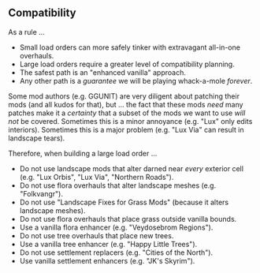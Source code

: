 
## Compatibility

As a rule ...

- Small load orders can more safely tinker with extravagant all-in-one overhauls.
- Large load orders require a greater level of compatibility planning.
- The safest path is an "enhanced vanilla" approach.
- Any other path is a _guarantee_ we will be playing whack-a-mole _forever_.

Some mod authors (e.g. GGUNIT) are very diligent about patching their mods (and all kudos for that), but ...
the fact that these mods _need_ many patches make it a _certainty_
that a subset of the mods we want to use _will not_ be covered.
Sometimes this is a minor annoyance (e.g. "Lux" only edits interiors).
Sometimes this is a major problem (e.g. "Lux Via" can result in landscape tears).

Therefore, when building a large load order ...

- Do not use landscape mods that alter darned near _every_ exterior cell (e.g. "Lux Orbis", "Lux Via", "Northern Roads").
- Do not use flora overhauls that alter landscape meshes (e.g. "Folkvangr").
- Do not use "Landscape Fixes for Grass Mods" (because it alters landscape meshes).
- Do not use flora overhauls that place grass outside vanilla bounds.
- Use a vanilla flora enhancer (e.g. "Veydosebrom Regions").
- Do not use tree overhauls that place new trees.
- Use a vanilla tree enhancer (e.g. "Happy Little Trees").
- Do not use settlement replacers (e.g. "Cities of the North").
- Use vanilla settlement enhancers (e.g. "JK's Skyrim").

